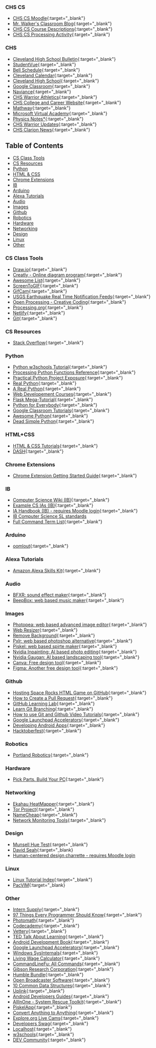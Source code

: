 
### CHS CS 
-   [CHS CS Moodle](https://csmoodle.clevelandhighschool.org/){:target="_blank"}
-   [Mr. Walker's Classroom Blog](http://mrwalker.clevelandhighschool.org/){:target="_blank"}
-   [CHS CS Course Descriptions](http://www.clevelandhighschool.org/courses.html){:target="_blank"}
-   [CHS CS Processing Activity](http://processing.clevelandhighschool.org/){:target="_blank"}

### CHS
-   [Cleveland High School Bulletin](https://www.pps.net/Page/8600){:target="_blank"}
-   [StudentVue](https://parent-portland.cascadetech.org/portland/){:target="_blank"}
-   [Bell Schedule](https://www.pps.net/Page/6745){:target="_blank"}
-   [Cleveland Calendar](https://www.pps.net/Page/320#calendar516){:target="_blank"}
-   [Cleveland High School](https://www.pps.net/Domain/109){:target="_blank"}
-   [Google Classroom](https://classroom.google.com/h){:target="_blank"}
-   [Naviance](https://student.naviance.com/cleveland){:target="_blank"}
-   [CHS Warrior Athletics](https://www.clevelandwarriorathletics.com/){:target="_blank"}
-   [CHS College and Career Website](https://clevelandccc.weebly.com/){:target="_blank"}
-   [Mathway](https://www.mathway.com/Algebra){:target="_blank"}
-   [Microsoft Virtual Academy](https://mva.microsoft.com/){:target="_blank"}
-   [Physics Notes*](https://landgreen.github.io/physics/index.html){:target="_blank"}
-   [CHS Warrior Updates](https://www.youtube.com/channel/UC2MSuv8vQe7pbHnY4pdfKqg){:target="_blank"}
-   [CHS Clarion News](https://clevelandclarion.com/){:target="_blank"}

## Table of Contents
-   [CS Class Tools](#CS-Class-Tools)
-   [CS Resources](#CS-Resources)
-   [Python](#Python)
-   [HTML & CSS](#HTML+CSS)
-   [Chrome Extensions](#chrome-extensions)
-   [IB](#IB)
-   [Arduino](#Arduino)
-   [Alexa Tutorials](#Alexa-Tutorials)
-   [Audio](#Audio)
-   [Images](#Images)
-   [Github](#Github)
-   [Robotics](#Robotics)
-   [Hardware](#Hardware)
-   [Networking](#Networking)
-   [Design](#Design)
-   [Linux](#Linux)
-   [Other](#Other)


### CS Class Tools
-   [Draw.io](https://www.draw.io/){:target="_blank"}
-   [Creatly - Online diagram program](https://creately.com/){:target="_blank"}
-   [Awesome List](https://github.com/sindresorhus/awesome){:target="_blank"}
-   [ScreenToGIF](https://www.screentogif.com/){:target="_blank"}
-   [GifCam](http://blog.bahraniapps.com/gifcam/#download){:target="_blank"}
-   [USGS Earthquake Real Time Notification Feeds](https://earthquake.usgs.gov/earthquakes/feed/){:target="_blank"}
-   [Open Processing - Creative Coding](https://www.openprocessing.org/){:target="_blank"}
-   [Processing.org](https://processing.org/){:target="_blank"}
-   [Netlify](https://www.netlify.com){:target="_blank"}
-   [Git](https://git-scm.com/downloads){:target="_blank"}

### CS Resources
-   [Stack Overflow](https://www.stackoverflow.com){:target="_blank"}

### Python 
-   [Python w3schools Tutorial](https://www.w3schools.com/python/default.asp){:target="_blank"}
-   [Processing Python Functions Reference](https://py.processing.org/reference/){:target="_blank"}
-   [Practical Python Project Exposure](https://pythonprogramming.net/){:target="_blank"}
-   [Real Python](https://realpython.com/){:target="_blank"}
-   [A Real Python](https://media1.tenor.com/images/3fe51571ba1477be4d28db4fbb5a0c05/tenor.gif?itemid=6199080){:target="_blank"}
-   [Web Developement Courses](https://www.theodinproject.com/home){:target="_blank"}
-   [Flask Mega-Tutorial](https://blog.miguelgrinberg.com/post/the-flask-mega-tutorial-part-i-hello-world){:target="_blank"}
-   [Python for Everybody](https://www.coursera.org/specializations/python){:target="_blank"}
-   [Google Classroom Tutorials](https://developers.google.com/edu/python/){:target="_blank"}
-   [Awesome Python](https://awesome-python.com/){:target="_blank"}
-   [Dead Simple Python](https://dev.to/codemouse92/introducing-dead-simple-python-563o){:target="_blank"}

### HTML+CSS
-   [HTML & CSS Tutorials](https://www.w3schools.com/html/default.asp){:target="_blank"}
-   [DASH](https://dash.generalassemb.ly/){:target="_blank"}

### Chrome Extensions
-   [Chrome Extension Getting Started Guide](https://developer.chrome.com/extensions/getstarted){:target="_blank"}

### IB
-   [Computer Science Wiki (IB)](https://computersciencewiki.org/index.php/Welcome){:target="_blank"}
-   [Example CS IAs (IB)](https://ibpublishing.ibo.org/live-exist/rest/app/tsm.xql?doc=d_4_comsc_tsm_1201_2_e&part=4&chapter=7){:target="_blank"}
-   [IA Handbook (IB) - requires Moodle login](https://csmoodle.clevelandhighschool.org/pluginfile.php/39/mod_resource/content/2/Computer%20Science%20%20Guide.pdf){:target="_blank"}
-   [IB Computer Science SL standards](https://computersciencewiki.org/index.php/IB_Computer_Science_SL_standards)
-   [Full Command Term List](https://sites.cdnis.edu.hk/school/computerscience/official-ib-documents/glossary-of-command-terms/){:target="_blank"}

### Arduino
-   [oomlout](http://oomlout.com/oom.php/){:target="_blank"}

### Alexa Tutorials
-   [Amazon Alexa Skills Kit](https://developer.amazon.com/alexa-skills-kit){:target="_blank"}
 
### Audio
-   [BFXR: sound effect maker](https://www.bfxr.net/){:target="_blank"}
-   [BeepBox: web based music maker](https://www.beepbox.co){:target="_blank"}
 
### Images
-   [Photopea: web based advanced image editor](https://www.photopea.com/){:target="_blank"}
-   [Web Resizer](http://webresizer.com/resizer/){:target="_blank"}
-   [Remove Background](https://www.remove.bg/){:target="_blank"}
-   [Pxlr: web based photoshop alternative](https://pixlr.com/editor/){:target="_blank"}
-   [Piskel: web based spirte maker](https://www.piskelapp.com/){:target="_blank"}
-   [Nvidia Inpainting: AI based photo editing](https://www.nvidia.com/research/inpainting/){:target="_blank"}
-   [Nvidia Gaugan: AI based landscaping tool](http://nvidia-research-mingyuliu.com/gaugan/){:target="_blank"}
-   [Canva: Free design tool](https://www.canva.com){:target="_blank"}
-   [Figma: Another free design tool](https://www.figma.com){:target="_blank"}

 
### Github
-   [Hosting Space Rocks HTML Game on GitHub](http://www.clevelandhighschool.org/spacerocks/){:target="_blank"}
-   [How to Create a Pull Request](https://www.digitalocean.com/community/tutorials/how-to-create-a-pull-request-on-github){:target="_blank"}
-   [GitHub Learning Lab](https://lab.github.com/){:target="_blank"}
-   [Learn Git Branching](https://learngitbranching.js.org/){:target="_blank"}
-   [How to use Git and Github Video Tutorials](https://www.youtube.com/playlist?list=PLRqwX-V7Uu6ZF9C0YMKuns9sLDzK6zoiV){:target="_blank"}
-   [Google Launchpad Accelerators](https://developers.google.com/programs/launchpad/accelerators/){:target="_blank"}
-   [Developing Android Apps](https://www.udacity.com/course/new-android-fundamentals--ud851){:target="_blank"}
-   [Hacktoberfest](https://hacktoberfest.digitalocean.com/){:target="_blank"}

### Robotics
-   [Portland Robotics](https://portlandrobotics.org/home.php){:target="_blank"}

### Hardware
-   [Pick Parts. Build Your PC](https://pcpartpicker.com/){:target="_blank"}

### Networking
-   [Ekahau HeatMapper](https://hackaday.com/2009/06/16/ekahau-heatmapper-maps-out-wifi-signals/){:target="_blank"}
-   [Tor Project](https://www.torproject.org/){:target="_blank"}
-   [NameCheap](https://www.namecheap.com/){:target="_blank"}
-   [Network Monitoring Tools](http://nirsoft.net/network_tools.html){:target="_blank"}

### Design
-   [Munsell Hue Test](http://www.colormunki.com/game/huetest_kiosk){:target="_blank"}
-   [David Seah](https://davidseah.com/){:target="_blank}
-   [Human-centered design charrette - requires Moodle login](https://csmoodle.clevelandhighschool.org/pluginfile.php/2570/mod_page/content/45/HCDCharretteSlideDeck.pdf)

### Linux
-   [Linux Tutorial Index](http://www.yolinux.com/TUTORIALS/){:target="_blank"}
-   [PacVIM](https://www.ostechnix.com/pacvim-a-cli-game-to-learn-vim-commands/){:target="_blank}

### Other
-   [Intern Supply](https://intern.supply/){:target="_blank"}
-   [97 Things Every Programmer Should Know](https://legacy.gitbook.com/book/97-things-every-x-should-know/97-things-every-programmer-should-know/details){:target="_blank"}
-   [Photomath](https://photomath.net/en/){:target="_blank"}
-   [Codecademy](https://www.codecademy.com/){:target="_blank"}
-   [Vettery](https://www.vettery.com/){:target="_blank"}
-   [TED Talk About Learning](https://www.youtube.com/watch?v=5MgBikgcWnY){:target="_blank"}
-   [Android Development Book](https://www.bignerdranch.com/books/android-programming/){:target="_blank"}
-   [Google Launchpad Accelerators](https://developers.google.com/programs/launchpad/accelerators/){:target="_blank"}
-   [Windows SysInternals](https://docs.microsoft.com/en-us/sysinternals/){:target="_blank"}
-   [Living Wage Calculator](http://livingwage.mit.edu/){:target="_blank"}
-   [CommandLineFu: All Commands](https://www.commandlinefu.com/commands/browse){:target="_blank"}
-   [Gibson Research Corporation](https://www.grc.com/default.htm){:target="_blank"}
-   [Humble Bundle](https://www.humblebundle.com/){:target="_blank"}
-   [Open Broadcaster Software](https://obsproject.com/){:target="_blank"}
-   [10 Common Data Structures](https://medium.freecodecamp.org/10-common-data-structures-explained-with-videos-exercises-aaff6c06fb2b){:target="_blank"}
-   [Uplink](https://www.introversion.co.uk/uplink/){:target="_blank"}
-   [Android Developers Guides](https://developer.android.com/guide/){:target="_blank"}
-   [AllInOne - System Rescue Toolkit](https://paul.is-a-geek.org/aio-srt/){:target="_blank"}
-   [PiskelApp](https://www.piskelapp.com/){:target="_blank"}
-   [Convert Anything to Anything](https://cloudconvert.com/){:target="_blank"}
-   [Explore.org Live Cams](https://explore.org/livecams/explore-all-cams/decorah-eagles){:target="_blank"}
-   [Developers Swag](https://devswag.io/){:target="_blank"}
-   [Localhost](http://localhost/){:target="_blank"}
-   [w3schools](https://www.w3schools.com){:target="_blank"}
-   [DEV Community](https://dev.to/){:target="_blank"}

